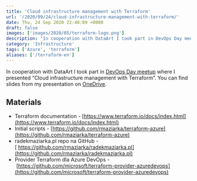```yaml
---
title: 'Cloud infrastructure management with Terraform'
url: '/2020/09/24/cloud-infrastructure-management-with-terraform/'
date: Thu, 24 Sep 2020 22:40:09 +0000
draft: false
images: ['images/2020/05/terraform-logo.png']
description: "In cooperation with DataArt I took part in DevOps Day meetup where I presented “Cloud infrastructure management with Terraform”."
category: 'Infrastructure'
tags: ['Azure', 'terraform']
aliases: ['/terraform-en']
---
```


In cooperation with DataArt I took part in [DevOps Day meetup](https://www.dataart.com.pl/events/online-events/it-talk-devops-day-ansible-galaxy-terraform-azure-ansible/)  where I presented “Cloud infrastructure management with Terraform”. You can find slides from my presentation on [OneDrive](https://1drv.ms/p/s!AjEySs0anBSPg-Bwf2awEt4tLnIaOQ?e=z9OrCk).

## Materials

 *   Terraform documentation - [https://www.terraform.io/docs/index.html](https://www.terraform.io/docs/index.html)
 *   Initial scripts - [https://github.com/rmaziarka/terraform-azure](https://github.com/rmaziarka/terraform-azure)
 *   radekmaziarka.pl repo na GitHub -[ https://github.com/rmaziarka/radekmaziarka.pl](https://github.com/rmaziarka/radekmaziarka.pl)
 *   Provider Terraform dla Azure DevOps - [https://github.com/microsoft/terraform-provider-azuredevops](https://github.com/microsoft/terraform-provider-azuredevops)